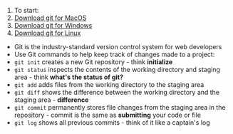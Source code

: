 1. To start:  
 1. [Download git for MacOS](http://git-scm.com/download/mac)  
 2. [Download git for Windows](http://msysgit.github.io/)
 3. [Download git for Linux](http://git-scm.com/book/en/Getting-Started-Installing-Git)  
 
* Git is the industry-standard version control system for web developers  
* Use Git commands to help keep track of changes made to a project:  
 * `git init` creates a new Git repository - think __initialize__  
 * `git status` inspects the contents of the working directory and staging area - think __what's the status of git?__  
 * `git add` adds files from the working directory to the staging area  
 * `git diff` shows the difference between the working directory and the staging area - __difference__  
 * `git commit` permanently stores file changes from the staging area in the repository - commit is the same as __submitting__ your code or file
 * `git log` shows all previous commits - think of it like a captain's log
 
